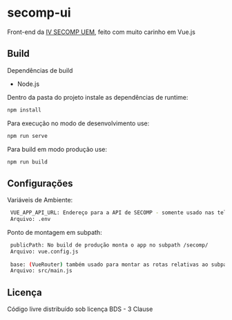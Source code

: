 # secomp-ui

Front-end da [IV SECOMP UEM](https://din.uem.br/secomp), feito com muito carinho em Vue.js 

## Build
Dependências de build
  - Node.js
  
Dentro da pasta do projeto instale as dependências de runtime:
````bash
npm install
````
Para execução no modo de desenvolvimento use:
````bash
npm run serve
````
Para build em modo produção use:
````bash
npm run build
````

## Configurações
Variáveis de Ambiente:
 ````bash
  VUE_APP_API_URL: Endereço para a API de SECOMP - somente usado nas telas da organização
  Arquivo: .env
 ````
Ponto de montagem em subpath:
 ````bash
  publicPath: No build de produção monta o app no subpath /secomp/
  Arquivo: vue.config.js
  
  base: (VueRouter) também usado para montar as rotas relativas ao subpath /secomp/
  Arquivo: src/main.js
````

## Licença

Código livre distribuído sob licença BDS - 3 Clause
